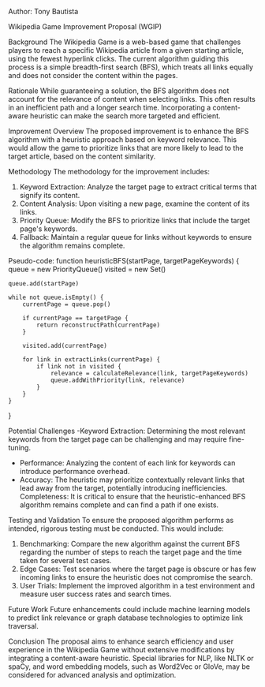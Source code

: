 Author: Tony Bautista

Wikipedia Game Improvement Proposal (WGIP)

Background
The Wikipedia Game is a web-based game that challenges players to reach a specific Wikipedia article from a given starting article, using the fewest hyperlink clicks. The current algorithm guiding this process is a simple breadth-first search (BFS), which treats all links equally and does not consider the content within the pages.

Rationale
While guaranteeing a solution, the BFS algorithm does not account for the relevance of content when selecting links. This often results in an inefficient path and a longer search time. Incorporating a content-aware heuristic can make the search more targeted and efficient.

Improvement Overview
The proposed improvement is to enhance the BFS algorithm with a heuristic approach based on keyword relevance. This would allow the game to prioritize links that are more likely to lead to the target article, based on the content similarity.

Methodology
The methodology for the improvement includes:
1. Keyword Extraction: Analyze the target page to extract critical terms that signify its content.
2. Content Analysis: Upon visiting a new page, examine the content of its links.
3. Priority Queue: Modify the BFS to prioritize links that include the target page's keywords.
4. Fallback: Maintain a regular queue for links without keywords to ensure the algorithm remains complete.

Pseudo-code:
function heuristicBFS(startPage, targetPageKeywords) {
    queue = new PriorityQueue()
    visited = new Set()

    queue.add(startPage)

    while not queue.isEmpty() {
        currentPage = queue.pop()

        if currentPage == targetPage {
            return reconstructPath(currentPage)
        }

        visited.add(currentPage)

        for link in extractLinks(currentPage) {
            if link not in visited {
                relevance = calculateRelevance(link, targetPageKeywords)
                queue.addWithPriority(link, relevance)
            }
        }
    }
}

Potential Challenges
-Keyword Extraction: Determining the most relevant keywords from the target page can be challenging and may require fine-tuning.
- Performance: Analyzing the content of each link for keywords can introduce performance overhead.
- Accuracy: The heuristic may prioritize contextually relevant links that lead away from the target, potentially introducing inefficiencies.
Completeness: It is critical to ensure that the heuristic-enhanced BFS algorithm remains complete and can find a path if one exists.

Testing and Validation
To ensure the proposed algorithm performs as intended, rigorous testing must be conducted. This would include:

1. Benchmarking: Compare the new algorithm against the current BFS regarding the number of steps to reach the target page and the time taken for several test cases.
2. Edge Cases: Test scenarios where the target page is obscure or has few incoming links to ensure the heuristic does not compromise the search.
3. User Trials: Implement the improved algorithm in a test environment and measure user success rates and search times.

Future Work
Future enhancements could include machine learning models to predict link relevance or graph database technologies to optimize link traversal.

Conclusion
The proposal aims to enhance search efficiency and user experience in the Wikipedia Game without extensive modifications by integrating a content-aware heuristic. Special libraries for NLP, like NLTK or spaCy, and word embedding models, such as Word2Vec or GloVe, may be considered for advanced analysis and optimization.

